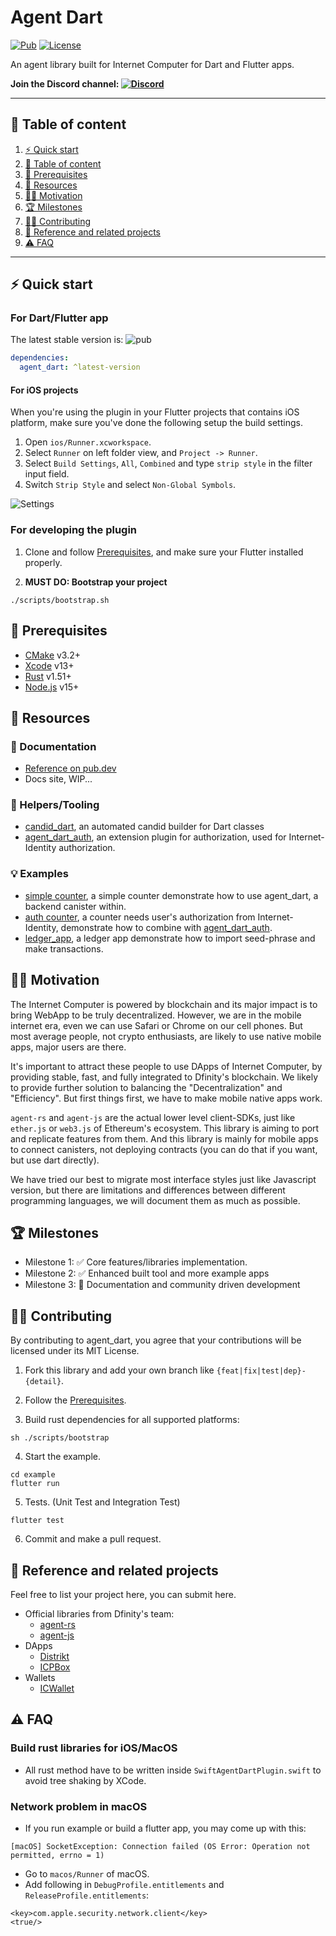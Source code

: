 # Agent Dart

[![Pub](https://img.shields.io/pub/v/agent_dart?color=42a012&include_prereleases&logo=dart&style=flat-square)](https://pub.dev/packages/agent_dart)
[![License](https://img.shields.io/github/license/AstroxNetwork/agent_dart?style=flat-square)](https://github.com/AstroxNetwork/agent_dart/blob/main/LICENSE)

An agent library built for Internet Computer for Dart and Flutter apps. 

**Join the Discord channel: [![Discord](https://img.shields.io/discord/845497925298815036?color=purple&logo=discord&style=flat-square)](https://discord.gg/aNzRuePmUY)** 

---


## 📃 Table of content
  1. [⚡️ Quick start](#-quick-start)
  2. [📃 Table of content](#-table-of-content)
  3. [🚦 Prerequisites](#-prerequisites)
  4. [🧰 Resources](#-resources)
  5. [🧘‍♂️ Motivation](#-motivation)
  6. [🏆 Milestones](#-milestones)
  7. [👨‍💻 Contributing](#-contributing)
  8. [🔗 Reference and related projects](#-reference-and-related-projects)
  9. [⚠️ FAQ](#-faq)

---

## ⚡️ Quick start

### For Dart/Flutter app

The latest stable version is:
![pub](https://img.shields.io/pub/v/agent_dart?color=42a012&logo=dart&style=flat-square)

```yaml
dependencies:
  agent_dart: ^latest-version
```

#### For iOS projects

When you're using the plugin in your Flutter projects that contains iOS platform,
make sure you've done the following setup the build settings.

1. Open `ios/Runner.xcworkspace`.
2. Select `Runner` on left folder view, and `Project -> Runner`.
3. Select `Build Settings`, `All`, `Combined` and type `strip style` in the filter input field.
4. Switch `Strip Style` and select `Non-Global Symbols`.

![Settings](https://user-images.githubusercontent.com/15884415/190084879-a20e51c5-3a5d-44e2-9ddd-d098f6a587df.png)

### For developing the plugin

1. Clone and follow [Prerequisites](#-prerequisites), and make sure your Flutter installed properly.

2. **MUST DO: Bootstrap your project**
```shell
./scripts/bootstrap.sh
```

## 🚦 Prerequisites
* [CMake](https://cmake.org/) v3.2+
* [Xcode](https://developer.apple.com/xcode/) v13+
* [Rust](https://www.rust-lang.org/) v1.51+
* [Node.js](https://nodejs.org/) v15+

## 🧰 Resources

### 📖 Documentation

- [Reference on pub.dev](https://pub.dev/documentation/agent_dart/latest/)
- Docs site, WIP...

### 🔧 Helpers/Tooling

- [candid_dart](https://github.com/AstroxNetwork/candid_dart),
  an automated candid builder for Dart classes
- [agent_dart_auth](https://github.com/AstroxNetwork/agent_dart_auth),
  an extension plugin for authorization, used for Internet-Identity authorization. 

### 💡 Examples

- [simple counter](https://github.com/AstroxNetwork/agent_dart_examples/tree/main/counter),
  a simple counter demonstrate how to use agent_dart, a backend canister within.
- [auth counter](https://github.com/AstroxNetwork/agent_dart_examples/tree/main/auth_counter),
  a counter needs user's authorization from Internet-Identity, 
  demonstrate how to combine with [agent_dart_auth](https://github.com/AstroxNetwork/agent_dart_auth).
- [ledger_app](https://github.com/AstroxNetwork/agent_dart_examples/tree/main/ledger_app),
  a ledger app demonstrate how to import seed-phrase and make transactions.

## 🧘‍♂️ Motivation

The Internet Computer is powered by blockchain and its major impact is to bring WebApp to be truly decentralized.
However, we are in the mobile internet era, even we can use Safari or Chrome on our cell phones.
But most average people, not crypto enthusiasts, are likely to use native mobile apps, major users are there. 

It's important to attract these people to use DApps of Internet Computer, 
by providing stable, fast, and fully integrated to Dfinity's blockchain.
We likely to provide further solution to balancing the "Decentralization" and "Efficiency".
But first things first, we have to make mobile native apps work.

`agent-rs` and `agent-js` are the actual lower level client-SDKs,
just like `ether.js` or `web3.js` of Ethereum's ecosystem.
This library is aiming to port and replicate features from them.
And this library is mainly for mobile apps to connect canisters,
not deploying contracts (you can do that if you want, but use dart directly).

We have tried our best to migrate most interface styles just like Javascript version,
but there are limitations and differences between different programming languages,
we will document them as much as possible.

## 🏆 Milestones
- Milestone 1: ✅ Core features/libraries implementation. 
- Milestone 2: ✅ Enhanced built tool and more example apps 
- Milestone 3: 👷 Documentation and community driven development

## 👨‍💻 Contributing

By contributing to agent_dart, you agree that your contributions will be licensed under its MIT License.

1. Fork this library and add your own branch like `{feat|fix|test|dep}-{detail}`.

2. Follow the [Prerequisites](#-prerequisites).

3. Build rust dependencies for all supported platforms:
```shell
sh ./scripts/bootstrap
```

4. Start the example.
```shell
cd example
flutter run
```

5. Tests. (Unit Test and Integration Test)
```shell
flutter test
```

6. Commit and make a pull request.

## 🔗 Reference and related projects

Feel free to list your project here, you can submit here.

* Official libraries from Dfinity's team:
  - [agent-rs](https://github.com/dfinity/agent-rs)
  - [agent-js](https://github.com/dfinity/agent-js)
* DApps
  - [Distrikt](https://distrikt.io/)
  - [ICPBox](https://www.icpbox.org/)
* Wallets
  - [ICWallet](https://icwallet.org/)

## ⚠️ FAQ

### Build rust libraries for iOS/MacOS

- All rust method have to be written inside `SwiftAgentDartPlugin.swift` to avoid tree shaking by XCode.

### Network problem in macOS

- If you run example or build a flutter app, you may come up with this:
  
```
[macOS] SocketException: Connection failed (OS Error: Operation not permitted, errno = 1)
```

- Go to `macos/Runner` of macOS.
- Add following in  `DebugProfile.entitlements` and `ReleaseProfile.entitlements`:

```plist
<key>com.apple.security.network.client</key>
<true/>
```

